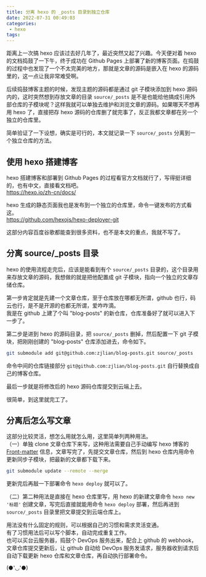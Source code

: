 ```yaml
---
title: 分离 hexo 的 _posts 目录到独立仓库
date: 2022-07-31 00:49:03
categories: 
 - hexo
tags: 
---
```


距离上一次搞 hexo 应该过去好几年了，最近突然又起了兴趣。今天便对着 hexo 的文档捣鼓了一下午，终于成功在 Github Pages 上部署了新的博客页面。在捣鼓的过程中也发现了一个不太完美的地方，那就是文章的源码是嵌入在 hexo 的源码里的，这一点让我非常难受啊。

后续捣鼓博客主题的时候，发现主题的源码都是通过 git 子模块添加到 hexo 源码内的，这时突然想到存放文章的目录 `source/_posts` 是不是也能给他搞成引用外部仓库的子模块呢？这样我就可以单独去维护和浏览文章的源码。如果哪天不想再用 hexo 了，直接把存 hexo 源码的仓库删了就完事了，反正我都文章都在另一个独立的仓库里。

简单验证了一下设想，确实是可行的，本文就记录一下 `source/_posts` 分离到一个独立仓库的方法。

## 使用 hexo 搭建博客
hexo 搭建博客和部署到 Github Pages 的过程看官方文档就行了，写得挺详细的，也有中文，直接看文档吧。   
https://hexo.io/zh-cn/docs/

hexo 生成的静态页面我也是发布到一个独立的仓库里，命令一键发布的方式看这。    
https://github.com/hexojs/hexo-deployer-git 

这部分内容百度谷歌都能查到很多资料，也不是本文的重点，我就不写了。

## 分离 source/_posts 目录
hexo 的使用流程走完后，应该是能看到有个 `source/_posts` 目录的，这个目录用来存放文章的源码，我想做的就是把他配置成 git 子模块，指向一个独立的文章存储仓库。    

第一步肯定就是先建一个文章仓库，至于仓库放在哪都无所谓，github 也行，码云也行，是不是开源的也都无所谓，爱咋咋滴。   
我是在 github 上建了个叫 "blog-posts" 的新仓库，仓库准备好了就可以进入下一步了。

第二步是进到 hexo 的源码目录，把 `source/_posts` 删掉，然后配置一下 git 子模块，把刚刚创建的 "blog-posts" 仓库添加进去，命令如下。
```bash
git submodule add git@github.com:zjlian/blog-posts.git source/_posts
```
命令中间的仓库链接部分 `git@github.com:zjlian/blog-posts.git` 自行替换成自己的博客仓库。

最后一步就是将修改后的 hexo 源码仓库提交到云端上去。   

很简单，到这里就完工了。   

## 分离后怎么写文章
这部分比较灵活，想怎么用就怎么用，这里简单列两种用法。   
（一）单独 clone 文章仓库下来写，这种用法需要自己手动编写 hexo 博客的 [Front-matter](https://hexo.io/zh-cn/docs/front-matter) 信息，文章写完了，先提交文章仓库，然后到 hexo 仓库内用命令更新同步子模块，把最新的文章都下载下来。
```bash
git submodule update --remote --merge
``` 
更新完后再敲一下部署命令 `hexo deploy` 就可以了。   

（二）第二种用法是直接在 hexo 仓库里写，用 hexo 的新建文章命令 `hexo new '标题'` 创建文章，写完后直接就能用命令 `hexo deploy` 部署，然后再进到 `source/_posts` 目录里把文章提交到云端仓库上。

用法没有什么固定的规则，可以根据自己的习惯和需求灵活变通。   
有了习惯用法后可以写个脚本，自动完成重复工作。   
也可以买台云服务器，捣鼓个 DevOps 服务出来，配合上 github 的 webhook，文章仓库提交更新后，让 github 自动给  DevOps 服务发请求，服务器收到请求后自动下载更新 hexo 仓库和文章仓库，再自动执行部署命令。

(●'◡'●)

